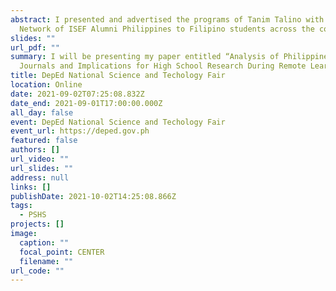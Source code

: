 ```yaml
---
abstract: I presented and advertised the programs of Tanim Talino with the
  Network of ISEF Alumni Philippines to Filipino students across the country.
slides: ""
url_pdf: ""
summary: I will be presenting my paper entitled “Analysis of Philippine STEM
  Journals and Implications for High School Research During Remote Learning.”
title: DepEd National Science and Techology Fair
location: Online
date: 2021-09-02T07:25:08.832Z
date_end: 2021-09-01T17:00:00.000Z
all_day: false
event: DepEd National Science and Techology Fair
event_url: https://deped.gov.ph
featured: false
authors: []
url_video: ""
url_slides: ""
address: null
links: []
publishDate: 2021-10-02T14:25:08.866Z
tags:
  - PSHS
projects: []
image:
  caption: ""
  focal_point: CENTER
  filename: ""
url_code: ""
---
```

